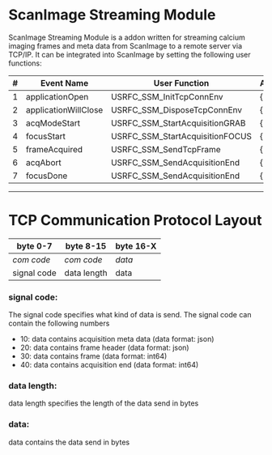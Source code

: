 # ScanImage Streaming Module
ScanImage Streaming Module is a addon written for streaming calcium imaging frames and meta data from ScanImage to a remote server via TCP/IP. It can be integrated into ScanImage by setting the following user functions:

|#|Event Name|User Function|Arguments|
|------|------|------|------|
|1|applicationOpen|USRFC_SSM_InitTcpConnEnv|{}|
|2|applicationWillClose|USRFC_SSM_DisposeTcpConnEnv|{}|
|3|acqModeStart|USRFC_SSM_StartAcquisitionGRAB|{}|
|4|focusStart|USRFC_SSM_StartAcquisitionFOCUS|{}|
|5|frameAcquired|USRFC_SSM_SendTcpFrame|{}|
|6|acqAbort|USRFC_SSM_SendAcquisitionEnd|{}|
|7|focusDone|USRFC_SSM_SendAcquisitionEnd|{}|

---
# TCP Communication Protocol Layout

| byte 0-7 | byte  8-15 | byte 16-X |
|----------|------------|-----------|
| *com code* |*com code*|   *data*  |
| signal code |  data length  |   data    |

### signal code:
The signal code specifies what kind of data is send. The signal code can contain the following numbers
- 10: data contains acquisition meta data (data format: json)
- 20: data contains frame header (data format: json)
- 30: data contains frame (data format: int64)
- 40: data contains acquisition end (data format: int64)

### data length: 
data length specifies the length of the data send in bytes

### data:
data contains the data send in bytes
